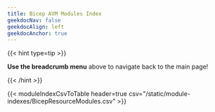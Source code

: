 ```yaml
---
title: Bicep AVM Modules Index
geekdocNav: false
geekdocAlign: left
geekdocAnchor: true
---
```


{{< hint type=tip >}}

**Use the breadcrumb menu** above to navigate back to the main page!

{{< /hint >}}


{{< moduleIndexCsvToTable header=true csv="/static/module-indexes/BicepResourceModules.csv" >}}